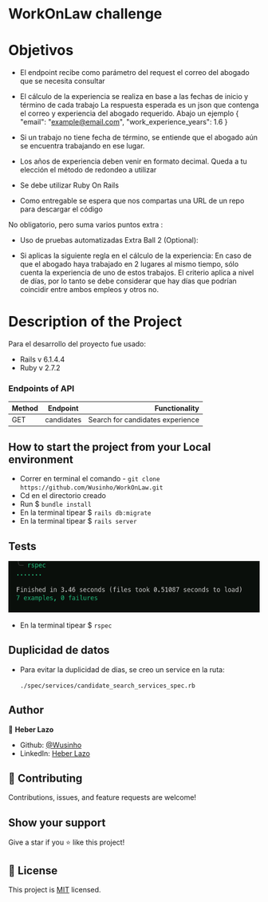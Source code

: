 # WorkOnLaw challenge

# Objetivos

- El endpoint recibe como parámetro del request el correo del abogado que se necesita consultar

- El cálculo de la experiencia se realiza en base a las fechas de inicio y término de cada trabajo
  La respuesta esperada es un json que contenga el correo y experiencia del abogado requerido. Abajo un ejemplo
  {
  "email": "example@email.com",
  "work_experience_years": 1.6
  }

- Si un trabajo no tiene fecha de término, se entiende que el abogado aún se encuentra trabajando en ese lugar.
- Los años de experiencia deben venir en formato decimal. Queda a tu elección el método de redondeo a utilizar
- Se debe utilizar Ruby On Rails
- Como entregable se espera que nos compartas una URL de un repo para descargar el código

No obligatorio, pero suma varios puntos extra :

- Uso de pruebas automatizadas
  Extra Ball 2 (Optional):

- Si aplicas la siguiente regla en el cálculo de la experiencia: En caso de que el abogado haya trabajado en 2 lugares al mismo tiempo, sólo cuenta la experiencia de uno de estos trabajos. El criterio aplica a nivel de días, por lo tanto se debe considerar que hay días que podrían coincidir entre ambos empleos y otros no.

# Description of the Project

Para el desarrollo del proyecto fue usado:

- Rails v 6.1.4.4
- Ruby v 2.7.2

### **Endpoints of API**

| Method | Endpoint   |                    Functionality |
| ------ | ---------- | -------------------------------: |
| GET    | candidates | Search for candidates experience |

## How to start the project from your Local environment

- Correr en terminal el comando - `git clone https://github.com/Wusinho/WorkOnLaw.git`
- Cd en el directorio creado
- Run $ `bundle install`
- En la terminal tipear $ `rails db:migrate`
- En la terminal tipear $ `rails server`

## Tests

![image](./app/assets/rspec.png)

- En la terminal tipear $ `rspec`

## Duplicidad de datos

- Para evitar la duplicidad de dias, se creo un service en la ruta:

  `./spec/services/candidate_search_services_spec.rb`

## Author

👤 **Heber Lazo**

- Github: [@Wusinho](https://github.com/Wusinho)
- LinkedIn: [Heber Lazo](https://www.linkedin.com/in/heber-lazo-benza-523266133/)

## 🤝 Contributing

Contributions, issues, and feature requests are welcome!

## Show your support

Give a star if you :star: like this project!

## 📝 License

This project is [MIT](LICENSE) licensed.
